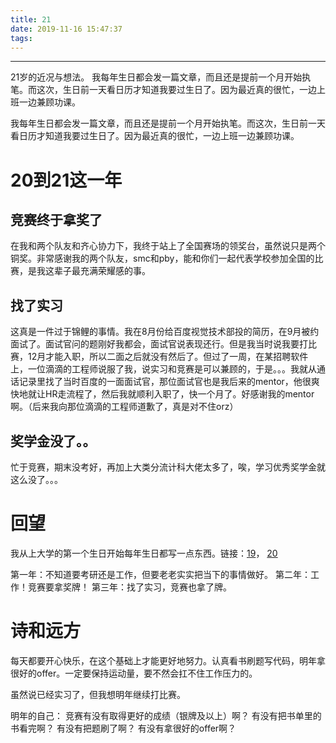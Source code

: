 ```yaml
---
title: 21
date: 2019-11-16 15:47:37
tags:
---
```

---
21岁的近况与想法。
我每年生日都会发一篇文章，而且还是提前一个月开始执笔。而这次，生日前一天看日历才知道我要过生日了。因为最近真的很忙，一边上班一边兼顾功课。
<!-- more -->

我每年生日都会发一篇文章，而且还是提前一个月开始执笔。而这次，生日前一天看日历才知道我要过生日了。因为最近真的很忙，一边上班一边兼顾功课。

# 20到21这一年


## 竞赛终于拿奖了
在我和两个队友和齐心协力下，我终于站上了全国赛场的领奖台，虽然说只是两个铜奖。非常感谢我的两个队友，smc和pby，能和你们一起代表学校参加全国的比赛，是我这辈子最充满荣耀感的事。

## 找了实习
这真是一件过于锦鲤的事情。我在8月份给百度视觉技术部投的简历，在9月被约面试了。面试官问的题刚好我都会，面试官说表现还行。但是我当时说我要打比赛，12月才能入职，所以二面之后就没有然后了。但过了一周，在某招聘软件上，一位滴滴的工程师说服了我，说实习和竞赛是可以兼顾的，于是。。。我就从通话记录里找了当时百度的一面面试官，那位面试官也是我后来的mentor，他很爽快地就让HR走流程了，然后我就顺利入职了，快一个月了。好感谢我的mentor啊。（后来我向那位滴滴的工程师道歉了，真是对不住orz）

## 奖学金没了。。
忙于竞赛，期末没考好，再加上大类分流计科大佬太多了，唉，学习优秀奖学金就这么没了。。。
# 回望
我从上大学的第一个生日开始每年生日都写一点东西。链接：[19](https://www.jianshu.com/p/9a04a4f3066d)， [20](https://www.jianshu.com/p/1299a7a1b477)

第一年：不知道要考研还是工作，但要老老实实把当下的事情做好。
第二年：工作！竞赛要拿奖牌！
第三年：找了实习，竞赛也拿了牌。



# 诗和远方

每天都要开心快乐，在这个基础上才能更好地努力。认真看书刷题写代码，明年拿很好的offer。一定要保持运动量，要不然会扛不住工作压力的。

虽然说已经实习了，但我想明年继续打比赛。

明年的自己：
竞赛有没有取得更好的成绩（银牌及以上）啊？
有没有把书单里的书看完啊？
有没有把题刷了啊？
有没有拿很好的offer啊？